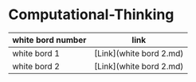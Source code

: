 # Computational-Thinking
| white bord number | link |
| ----------- | ----------- |
| white bord 1| [Link](white bord 2.md)  |
| white bord 2| [Link](white bord 2.md)  |

